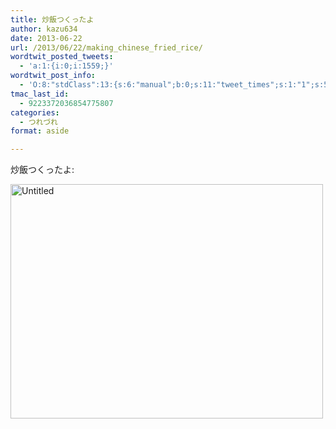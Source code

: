 ```yaml
---
title: 炒飯つくったよ
author: kazu634
date: 2013-06-22
url: /2013/06/22/making_chinese_fried_rice/
wordtwit_posted_tweets:
  - 'a:1:{i:0;i:1559;}'
wordtwit_post_info:
  - 'O:8:"stdClass":13:{s:6:"manual";b:0;s:11:"tweet_times";s:1:"1";s:5:"delay";s:1:"0";s:7:"enabled";s:1:"1";s:10:"separation";i:60;s:7:"version";s:3:"3.0";s:14:"tweet_template";b:0;s:6:"status";i:2;s:6:"result";a:0:{}s:13:"tweet_counter";i:2;s:13:"tweet_log_ids";a:1:{i:0;i:1559;}s:9:"hash_tags";a:0:{}s:8:"accounts";a:1:{i:0;s:7:"kazu634";}}'
tmac_last_id:
  - 9223372036854775807
categories:
  - つれづれ
format: aside

---
```

炒飯つくったよ:

<a href="http://www.flickr.com/photos/42332031@N02/9105911481/" onclick="__gaTracker('send', 'event', 'outbound-article', 'http://www.flickr.com/photos/42332031@N02/9105911481/', '');" title="Untitled by kazu634, on Flickr"><img class="aligncenter" alt="Untitled" src="http://farm8.staticflickr.com/7423/9105911481_3d7fe97ed2.jpg" width="500" height="375" /></a>
